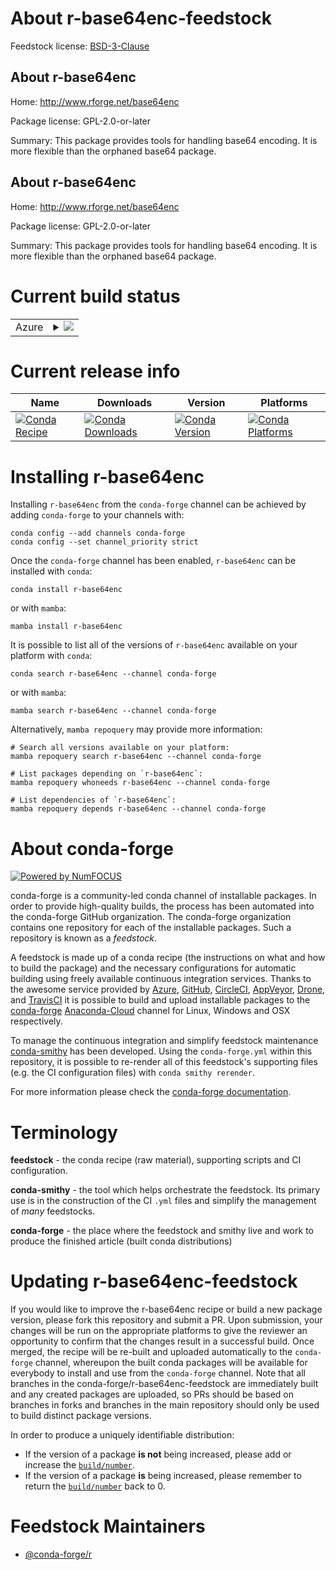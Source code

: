 About r-base64enc-feedstock
===========================

Feedstock license: [BSD-3-Clause](https://github.com/conda-forge/r-base64enc-feedstock/blob/main/LICENSE.txt)

About r-base64enc
-----------------

Home: http://www.rforge.net/base64enc

Package license: GPL-2.0-or-later

Summary: This package provides tools for handling base64 encoding. It is more flexible than
the orphaned base64 package.

About r-base64enc
-----------------

Home: http://www.rforge.net/base64enc

Package license: GPL-2.0-or-later

Summary: This package provides tools for handling base64 encoding. It is more flexible than
the orphaned base64 package.


Current build status
====================


<table>
    
  <tr>
    <td>Azure</td>
    <td>
      <details>
        <summary>
          <a href="https://dev.azure.com/conda-forge/feedstock-builds/_build/latest?definitionId=985&branchName=main">
            <img src="https://dev.azure.com/conda-forge/feedstock-builds/_apis/build/status/r-base64enc-feedstock?branchName=main">
          </a>
        </summary>
        <table>
          <thead><tr><th>Variant</th><th>Status</th></tr></thead>
          <tbody><tr>
              <td>linux_64_r_base4.2</td>
              <td>
                <a href="https://dev.azure.com/conda-forge/feedstock-builds/_build/latest?definitionId=985&branchName=main">
                  <img src="https://dev.azure.com/conda-forge/feedstock-builds/_apis/build/status/r-base64enc-feedstock?branchName=main&jobName=linux&configuration=linux%20linux_64_r_base4.2" alt="variant">
                </a>
              </td>
            </tr><tr>
              <td>linux_64_r_base4.3</td>
              <td>
                <a href="https://dev.azure.com/conda-forge/feedstock-builds/_build/latest?definitionId=985&branchName=main">
                  <img src="https://dev.azure.com/conda-forge/feedstock-builds/_apis/build/status/r-base64enc-feedstock?branchName=main&jobName=linux&configuration=linux%20linux_64_r_base4.3" alt="variant">
                </a>
              </td>
            </tr><tr>
              <td>linux_aarch64_r_base4.2</td>
              <td>
                <a href="https://dev.azure.com/conda-forge/feedstock-builds/_build/latest?definitionId=985&branchName=main">
                  <img src="https://dev.azure.com/conda-forge/feedstock-builds/_apis/build/status/r-base64enc-feedstock?branchName=main&jobName=linux&configuration=linux%20linux_aarch64_r_base4.2" alt="variant">
                </a>
              </td>
            </tr><tr>
              <td>linux_aarch64_r_base4.3</td>
              <td>
                <a href="https://dev.azure.com/conda-forge/feedstock-builds/_build/latest?definitionId=985&branchName=main">
                  <img src="https://dev.azure.com/conda-forge/feedstock-builds/_apis/build/status/r-base64enc-feedstock?branchName=main&jobName=linux&configuration=linux%20linux_aarch64_r_base4.3" alt="variant">
                </a>
              </td>
            </tr><tr>
              <td>linux_ppc64le_r_base4.2</td>
              <td>
                <a href="https://dev.azure.com/conda-forge/feedstock-builds/_build/latest?definitionId=985&branchName=main">
                  <img src="https://dev.azure.com/conda-forge/feedstock-builds/_apis/build/status/r-base64enc-feedstock?branchName=main&jobName=linux&configuration=linux%20linux_ppc64le_r_base4.2" alt="variant">
                </a>
              </td>
            </tr><tr>
              <td>linux_ppc64le_r_base4.3</td>
              <td>
                <a href="https://dev.azure.com/conda-forge/feedstock-builds/_build/latest?definitionId=985&branchName=main">
                  <img src="https://dev.azure.com/conda-forge/feedstock-builds/_apis/build/status/r-base64enc-feedstock?branchName=main&jobName=linux&configuration=linux%20linux_ppc64le_r_base4.3" alt="variant">
                </a>
              </td>
            </tr><tr>
              <td>osx_64_r_base4.2</td>
              <td>
                <a href="https://dev.azure.com/conda-forge/feedstock-builds/_build/latest?definitionId=985&branchName=main">
                  <img src="https://dev.azure.com/conda-forge/feedstock-builds/_apis/build/status/r-base64enc-feedstock?branchName=main&jobName=osx&configuration=osx%20osx_64_r_base4.2" alt="variant">
                </a>
              </td>
            </tr><tr>
              <td>osx_64_r_base4.3</td>
              <td>
                <a href="https://dev.azure.com/conda-forge/feedstock-builds/_build/latest?definitionId=985&branchName=main">
                  <img src="https://dev.azure.com/conda-forge/feedstock-builds/_apis/build/status/r-base64enc-feedstock?branchName=main&jobName=osx&configuration=osx%20osx_64_r_base4.3" alt="variant">
                </a>
              </td>
            </tr><tr>
              <td>osx_arm64_r_base4.2</td>
              <td>
                <a href="https://dev.azure.com/conda-forge/feedstock-builds/_build/latest?definitionId=985&branchName=main">
                  <img src="https://dev.azure.com/conda-forge/feedstock-builds/_apis/build/status/r-base64enc-feedstock?branchName=main&jobName=osx&configuration=osx%20osx_arm64_r_base4.2" alt="variant">
                </a>
              </td>
            </tr><tr>
              <td>osx_arm64_r_base4.3</td>
              <td>
                <a href="https://dev.azure.com/conda-forge/feedstock-builds/_build/latest?definitionId=985&branchName=main">
                  <img src="https://dev.azure.com/conda-forge/feedstock-builds/_apis/build/status/r-base64enc-feedstock?branchName=main&jobName=osx&configuration=osx%20osx_arm64_r_base4.3" alt="variant">
                </a>
              </td>
            </tr><tr>
              <td>win_64</td>
              <td>
                <a href="https://dev.azure.com/conda-forge/feedstock-builds/_build/latest?definitionId=985&branchName=main">
                  <img src="https://dev.azure.com/conda-forge/feedstock-builds/_apis/build/status/r-base64enc-feedstock?branchName=main&jobName=win&configuration=win%20win_64_" alt="variant">
                </a>
              </td>
            </tr>
          </tbody>
        </table>
      </details>
    </td>
  </tr>
</table>

Current release info
====================

| Name | Downloads | Version | Platforms |
| --- | --- | --- | --- |
| [![Conda Recipe](https://img.shields.io/badge/recipe-r--base64enc-green.svg)](https://anaconda.org/conda-forge/r-base64enc) | [![Conda Downloads](https://img.shields.io/conda/dn/conda-forge/r-base64enc.svg)](https://anaconda.org/conda-forge/r-base64enc) | [![Conda Version](https://img.shields.io/conda/vn/conda-forge/r-base64enc.svg)](https://anaconda.org/conda-forge/r-base64enc) | [![Conda Platforms](https://img.shields.io/conda/pn/conda-forge/r-base64enc.svg)](https://anaconda.org/conda-forge/r-base64enc) |

Installing r-base64enc
======================

Installing `r-base64enc` from the `conda-forge` channel can be achieved by adding `conda-forge` to your channels with:

```
conda config --add channels conda-forge
conda config --set channel_priority strict
```

Once the `conda-forge` channel has been enabled, `r-base64enc` can be installed with `conda`:

```
conda install r-base64enc
```

or with `mamba`:

```
mamba install r-base64enc
```

It is possible to list all of the versions of `r-base64enc` available on your platform with `conda`:

```
conda search r-base64enc --channel conda-forge
```

or with `mamba`:

```
mamba search r-base64enc --channel conda-forge
```

Alternatively, `mamba repoquery` may provide more information:

```
# Search all versions available on your platform:
mamba repoquery search r-base64enc --channel conda-forge

# List packages depending on `r-base64enc`:
mamba repoquery whoneeds r-base64enc --channel conda-forge

# List dependencies of `r-base64enc`:
mamba repoquery depends r-base64enc --channel conda-forge
```


About conda-forge
=================

[![Powered by
NumFOCUS](https://img.shields.io/badge/powered%20by-NumFOCUS-orange.svg?style=flat&colorA=E1523D&colorB=007D8A)](https://numfocus.org)

conda-forge is a community-led conda channel of installable packages.
In order to provide high-quality builds, the process has been automated into the
conda-forge GitHub organization. The conda-forge organization contains one repository
for each of the installable packages. Such a repository is known as a *feedstock*.

A feedstock is made up of a conda recipe (the instructions on what and how to build
the package) and the necessary configurations for automatic building using freely
available continuous integration services. Thanks to the awesome service provided by
[Azure](https://azure.microsoft.com/en-us/services/devops/), [GitHub](https://github.com/),
[CircleCI](https://circleci.com/), [AppVeyor](https://www.appveyor.com/),
[Drone](https://cloud.drone.io/welcome), and [TravisCI](https://travis-ci.com/)
it is possible to build and upload installable packages to the
[conda-forge](https://anaconda.org/conda-forge) [Anaconda-Cloud](https://anaconda.org/)
channel for Linux, Windows and OSX respectively.

To manage the continuous integration and simplify feedstock maintenance
[conda-smithy](https://github.com/conda-forge/conda-smithy) has been developed.
Using the ``conda-forge.yml`` within this repository, it is possible to re-render all of
this feedstock's supporting files (e.g. the CI configuration files) with ``conda smithy rerender``.

For more information please check the [conda-forge documentation](https://conda-forge.org/docs/).

Terminology
===========

**feedstock** - the conda recipe (raw material), supporting scripts and CI configuration.

**conda-smithy** - the tool which helps orchestrate the feedstock.
                   Its primary use is in the construction of the CI ``.yml`` files
                   and simplify the management of *many* feedstocks.

**conda-forge** - the place where the feedstock and smithy live and work to
                  produce the finished article (built conda distributions)


Updating r-base64enc-feedstock
==============================

If you would like to improve the r-base64enc recipe or build a new
package version, please fork this repository and submit a PR. Upon submission,
your changes will be run on the appropriate platforms to give the reviewer an
opportunity to confirm that the changes result in a successful build. Once
merged, the recipe will be re-built and uploaded automatically to the
`conda-forge` channel, whereupon the built conda packages will be available for
everybody to install and use from the `conda-forge` channel.
Note that all branches in the conda-forge/r-base64enc-feedstock are
immediately built and any created packages are uploaded, so PRs should be based
on branches in forks and branches in the main repository should only be used to
build distinct package versions.

In order to produce a uniquely identifiable distribution:
 * If the version of a package **is not** being increased, please add or increase
   the [``build/number``](https://docs.conda.io/projects/conda-build/en/latest/resources/define-metadata.html#build-number-and-string).
 * If the version of a package **is** being increased, please remember to return
   the [``build/number``](https://docs.conda.io/projects/conda-build/en/latest/resources/define-metadata.html#build-number-and-string)
   back to 0.

Feedstock Maintainers
=====================

* [@conda-forge/r](https://github.com/conda-forge/r/)


